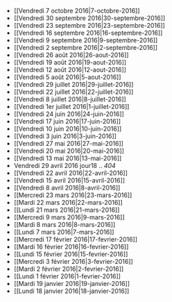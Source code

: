 * [[Vendredi 7 octobre 2016|7-octobre-2016]]
* [[Vendredi 30 septembre 2016|30-septembre-2016]]
* [[Vendredi 23 septembre 2016|23-septembre-2016]]
* [[Vendredi 16 septembre 2016|16-septembre-2016]]
* [[Vendredi 9 septembre 2016|9-septembre-2016]]
* [[Vendredi 2 septembre 2016|2-septembre-2016]]
* [[Vendredi 26 août 2016|26-aout-2016]]
* [[Vendredi 19 août 2016|19-aout-2016]]
* [[Vendredi 12 août 2016|12-aout-2016]]
* [[Vendredi 5 août 2016|5-aout-2016]]
* [[Vendredi 29 juillet 2016|29-juillet-2016]]
* [[Vendredi 22 juillet 2016|22-juillet-2016]]
* [[Vendredi 8 juillet 2016|8-juillet-2016]]
* [[Vendredi 1er juillet 2016|1-juillet-2016]]
* [[Vendredi 24 juin 2016|24-juin-2016]]
* [[Vendredi 17 juin 2016|17-juin-2016]]
* [[Vendredi 10 juin 2016|10-juin-2016]]
* [[Vendredi 3 juin 2016|3-juin-2016]]
* [[Vendredi 27 mai 2016|27-mai-2016]]
* [[Vendredi 20 mai 2016|20-mai-2016]]
* [[Vendredi 13 mai 2016|13-mai-2016]]
* Vendredi 29 avril 2016 jour18 .. _404_
* [[Vendredi 22 avril 2016|22-avril-2016]]
* [[Vendredi 15 avril 2016|15-avril-2016]]
* [[Vendredi 8 avril 2016|8-avril-2016]]
* [[Mercredi 23 mars 2016|23-mars-2016]]
* [[Mardi 22 mars 2016|22-mars-2016]]
* [[Lundi 21 mars 2016|21-mars-2016]]
* [[Mercredi 9 mars 2016|9-mars-2016]]
* [[Mardi 8 mars 2016|8-mars-2016]]
* [[Lundi 7 mars 2016|7-mars-2016]]
* [[Mercredi 17 février 2016|17-fevrier-2016]]
* [[Mardi 16 février 2016|16-fevrier-2016]]
* [[Lundi 15 février 2016|15-fevrier-2016]]
* [[Mercredi 3 février 2016|3-fevrier-2016]]
* [[Mardi 2 février 2016|2-fevrier-2016]]
* [[Lundi 1 février 2016|1-fevrier-2016]]
* [[Mardi 19 janvier 2016|19-janvier-2016]]
* [[Lundi 18 janvier 2016|18-janvier-2016]]
